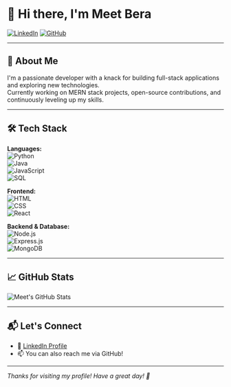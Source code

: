 # 👋 Hi there, I'm Meet Bera

[![LinkedIn](https://img.shields.io/badge/LinkedIn-blue?style=flat-square&logo=linkedin&logoColor=white)](https://linkedin.com/in/meet-bera/)
[![GitHub](https://img.shields.io/badge/GitHub-000?style=flat-square&logo=github&logoColor=white)](https://github.com/MeetBera)

---

## 🚀 About Me

I'm a passionate developer with a knack for building full-stack applications and exploring new technologies.  
Currently working on MERN stack projects, open-source contributions, and continuously leveling up my skills.

---

## 🛠️ Tech Stack

**Languages:**  
![Python](https://img.shields.io/badge/Python-3776AB?style=flat-square&logo=python&logoColor=white)  
![Java](https://img.shields.io/badge/Java-007396?style=flat-square&logo=java&logoColor=white)  
![JavaScript](https://img.shields.io/badge/JavaScript-F7DF1E?style=flat-square&logo=javascript&logoColor=black)  
![SQL](https://img.shields.io/badge/SQL-003B57?style=flat-square&logo=postgresql&logoColor=white)  

**Frontend:**  
![HTML](https://img.shields.io/badge/HTML5-E34F26?style=flat-square&logo=html5&logoColor=white)  
![CSS](https://img.shields.io/badge/CSS3-1572B6?style=flat-square&logo=css3&logoColor=white)  
![React](https://img.shields.io/badge/React-20232A?style=flat-square&logo=react&logoColor=61DAFB)  

**Backend & Database:**  
![Node.js](https://img.shields.io/badge/Node.js-339933?style=flat-square&logo=nodedotjs&logoColor=white)  
![Express.js](https://img.shields.io/badge/Express.js-000000?style=flat-square&logo=express&logoColor=white)  
![MongoDB](https://img.shields.io/badge/MongoDB-4EA94B?style=flat-square&logo=mongodb&logoColor=white)

---

## 📈 GitHub Stats

![Meet's GitHub Stats](https://github-readme-stats.vercel.app/api?username=MeetBera&show_icons=true&theme=radical)

---

## 📬 Let's Connect

- 🔗 [LinkedIn Profile](https://linkedin.com/in/meet-bera/)
- 📫 You can also reach me via GitHub!

---

*Thanks for visiting my profile! Have a great day! 🚀*

